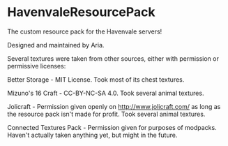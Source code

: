 # HavenvaleResourcePack
The custom resource pack for the Havenvale servers!

Designed and maintained by Aria.

Several textures were taken from other sources, either with permission or permissive licenses:

Better Storage - MIT License.
Took most of its chest textures.

Mizuno's 16 Craft - CC-BY-NC-SA 4.0.
Took several animal textures.

Jolicraft - Permission given openly on http://www.jolicraft.com/ as long as the resource pack isn't made for profit.
Took several animal textures.

Connected Textures Pack - Permission given for purposes of modpacks.
Haven't actually taken anything yet, but might in the future.

